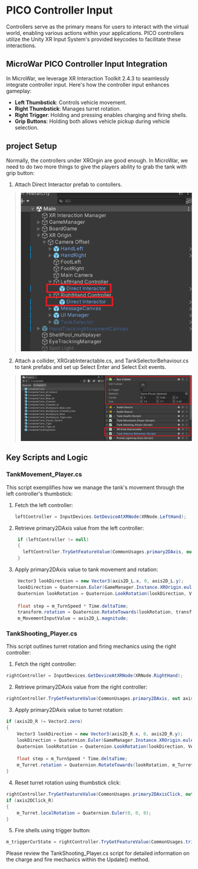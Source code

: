 # PICO Controller Input

Controllers serve as the primary means for users to interact with the virtual world, enabling various actions within your applications. PICO controllers utilize the Unity XR Input System's provided keycodes to facilitate these interactions.

## MicroWar PICO Controller Input Integration

In MicroWar, we leverage XR Interaction Toolkit 2.4.3 to seamlessly integrate controller input. Here's how the controller input enhances gameplay:

- **Left Thumbstick**: Controls vehicle movement.
- **Right Thumbstick**: Manages turret rotation.
- **Right Trigger**: Holding and pressing enables charging and firing shells.
- **Grip Buttons**: Holding both allows vehicle pickup during vehicle selection.
## project Setup
Normally, the controllers under XROrgin are good enough. In MicroWar, we need to do two more things to give the players ability to grab the tank with grip button: 
1) Attach Direct Interactor prefab to contollers. 
>![DirectInteractor.png](/Documentation/Files/DirectInteractor.png)
2) Attach a collider, XRGrabInteractable.cs, and TankSelectorBehaviour.cs to tank prefabs and set up Select Enter and Select Exit events.
>![TankControllerInput.png](/Documentation/Files/TankControllerInput.png)
## Key Scripts and Logic

### TankMovement_Player.cs

This script exemplifies how we manage the tank's movement through the left controller's thumbstick:

1. Fetch the left controller:
   
   ```csharp
   leftController = InputDevices.GetDeviceAtXRNode(XRNode.LeftHand);
   ```
2. Retrieve primary2DAxis value from the left controller:
   
   ```csharp
    if (leftController != null)
    {
      leftController.TryGetFeatureValue(CommonUsages.primary2DAxis, out axis2D_L);
    }

   ```
3. Apply primary2DAxis value to tank movement and rotation:
   
   ```csharp
    Vector3 lookDirection = new Vector3(axis2D_L.x, 0, axis2D_L.y);
    lookDirection = Quaternion.Euler(GameManager.Instance.XROrigin.eulerAngles) * lookDirection;
    Quaternion lookRotation = Quaternion.LookRotation(lookDirection, Vector3.up);

    float step = m_TurnSpeed * Time.deltaTime;
    transform.rotation = Quaternion.RotateTowards(lookRotation, transform.rotation, step);
    m_MovementInputValue = axis2D_L.magnitude;
   ```
### TankShooting_Player.cs
This script outlines turret rotation and firing mechanics using the right controller:

1. Fetch the right controller:

```csharp
rightController = InputDevices.GetDeviceAtXRNode(XRNode.RightHand);
```
2. Retrieve primary2DAxis value from the right controller:

```csharp
rightController.TryGetFeatureValue(CommonUsages.primary2DAxis, out axis2D_R);
```
3. Apply primary2DAxis value to turret rotation:

```csharp
if (axis2D_R != Vector2.zero)
{
    Vector3 lookDirection = new Vector3(axis2D_R.x, 0, axis2D_R.y);
    lookDirection = Quaternion.Euler(GameManager.Instance.XROrigin.eulerAngles) * lookDirection;
    Quaternion lookRotation = Quaternion.LookRotation(lookDirection, Vector3.up);
    
    float step = m_TurnSpeed * Time.deltaTime;
    m_Turret.rotation = Quaternion.RotateTowards(lookRotation, m_Turret.rotation, step);
}
```
4. Reset turret rotation using thumbstick click:

```csharp
rightController.TryGetFeatureValue(CommonUsages.primary2DAxisClick, out axis2DClick_R);
if (axis2DClick_R)
{
    m_Turret.localRotation = Quaternion.Euler(0, 0, 0);
}
```
5. Fire shells using trigger button:

```csharp
m_triggerCurState = rightController.TryGetFeatureValue(CommonUsages.triggerButton, out m_triggerValue) && m_triggerValue;
```
Please review the TankShooting_Player.cs script for detailed information on the charge and fire mechanics within the Update() method.

